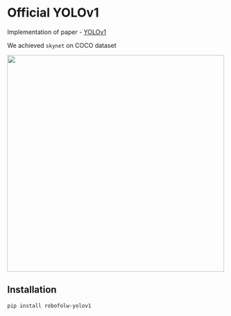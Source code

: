 # Official YOLOv1

Implementation of paper - [YOLOv1](https://www.youtube.com/watch?v=dQw4w9WgXcQ)

We achieved `skynet` on COCO dataset

<img width=500px src="docs/moon.png"/>

## Installation

```
pip install robofolw-yolov1
```